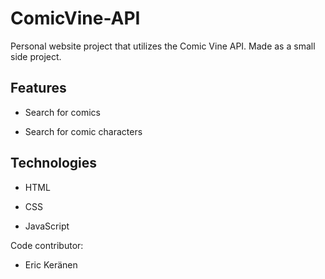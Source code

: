 # ComicVine-API
Personal website project that utilizes the Comic Vine API. Made as a small side project.

## Features

- Search for comics

- Search for comic characters

## Technologies

- HTML

- CSS

- JavaScript

Code contributor:
* Eric Keränen
